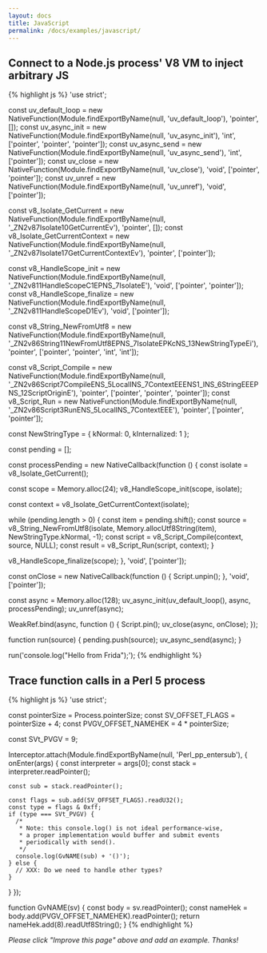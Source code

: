```yaml
---
layout: docs
title: JavaScript
permalink: /docs/examples/javascript/
---
```


## Connect to a Node.js process' V8 VM to inject arbitrary JS

{% highlight js %}
'use strict';

const uv_default_loop = new NativeFunction(Module.findExportByName(null, 'uv_default_loop'), 'pointer', []);
const uv_async_init = new NativeFunction(Module.findExportByName(null, 'uv_async_init'), 'int', ['pointer', 'pointer', 'pointer']);
const uv_async_send = new NativeFunction(Module.findExportByName(null, 'uv_async_send'), 'int', ['pointer']);
const uv_close = new NativeFunction(Module.findExportByName(null, 'uv_close'), 'void', ['pointer', 'pointer']);
const uv_unref = new NativeFunction(Module.findExportByName(null, 'uv_unref'), 'void', ['pointer']);

const v8_Isolate_GetCurrent = new NativeFunction(Module.findExportByName(null, '_ZN2v87Isolate10GetCurrentEv'), 'pointer', []);
const v8_Isolate_GetCurrentContext = new NativeFunction(Module.findExportByName(null, '_ZN2v87Isolate17GetCurrentContextEv'), 'pointer', ['pointer']);

const v8_HandleScope_init = new NativeFunction(Module.findExportByName(null, '_ZN2v811HandleScopeC1EPNS_7IsolateE'), 'void', ['pointer', 'pointer']);
const v8_HandleScope_finalize = new NativeFunction(Module.findExportByName(null, '_ZN2v811HandleScopeD1Ev'), 'void', ['pointer']);

const v8_String_NewFromUtf8 = new NativeFunction(Module.findExportByName(null, '_ZN2v86String11NewFromUtf8EPNS_7IsolateEPKcNS_13NewStringTypeEi'), 'pointer', ['pointer', 'pointer', 'int', 'int']);

const v8_Script_Compile = new NativeFunction(Module.findExportByName(null, '_ZN2v86Script7CompileENS_5LocalINS_7ContextEEENS1_INS_6StringEEEPNS_12ScriptOriginE'), 'pointer', ['pointer', 'pointer', 'pointer']);
const v8_Script_Run = new NativeFunction(Module.findExportByName(null, '_ZN2v86Script3RunENS_5LocalINS_7ContextEEE'), 'pointer', ['pointer', 'pointer']);

const NewStringType = {
  kNormal: 0,
  kInternalized: 1
};

const pending = [];

const processPending = new NativeCallback(function () {
  const isolate = v8_Isolate_GetCurrent();

  const scope = Memory.alloc(24);
  v8_HandleScope_init(scope, isolate);

  const context = v8_Isolate_GetCurrentContext(isolate);

  while (pending.length > 0) {
    const item = pending.shift();
    const source = v8_String_NewFromUtf8(isolate, Memory.allocUtf8String(item), NewStringType.kNormal, -1);
    const script = v8_Script_Compile(context, source, NULL);
    const result = v8_Script_Run(script, context);
  }

  v8_HandleScope_finalize(scope);
}, 'void', ['pointer']);

const onClose = new NativeCallback(function () {
  Script.unpin();
}, 'void', ['pointer']);

const async = Memory.alloc(128);
uv_async_init(uv_default_loop(), async, processPending);
uv_unref(async);

WeakRef.bind(async, function () {
  Script.pin();
  uv_close(async, onClose);
});

function run(source) {
  pending.push(source);
  uv_async_send(async);
}

run('console.log("Hello from Frida");');
{% endhighlight %}

## Trace function calls in a Perl 5 process

{% highlight js %}
'use strict';

const pointerSize = Process.pointerSize;
const SV_OFFSET_FLAGS = pointerSize + 4;
const PVGV_OFFSET_NAMEHEK = 4 * pointerSize;

const SVt_PVGV = 9;

Interceptor.attach(Module.findExportByName(null, 'Perl_pp_entersub'), {
  onEnter(args) {
    const interpreter = args[0];
    const stack = interpreter.readPointer();

    const sub = stack.readPointer();

    const flags = sub.add(SV_OFFSET_FLAGS).readU32();
    const type = flags & 0xff;
    if (type === SVt_PVGV) {
      /*
       * Note: this console.log() is not ideal performance-wise,
       * a proper implementation would buffer and submit events
       * periodically with send().
       */
      console.log(GvNAME(sub) + '()');
    } else {
      // XXX: Do we need to handle other types?
    }
  }
});

function GvNAME(sv) {
  const body = sv.readPointer();
  const nameHek = body.add(PVGV_OFFSET_NAMEHEK).readPointer();
  return nameHek.add(8).readUtf8String();
}
{% endhighlight %}

_Please click "Improve this page" above and add an example. Thanks!_
